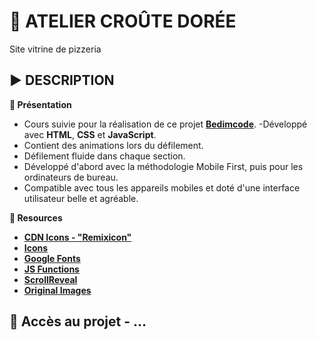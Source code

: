 # 🍕 ATELIER CROÛTE DORÉE
Site vitrine de pizzeria

## ▶️ DESCRIPTION
**📄 Présentation**
- Cours suivie pour la réalisation de ce projet **[Bedimcode](https://www.youtube.com/@Bedimcode)**.
-Développé avec **HTML**, **CSS** et **JavaScript**.
- Contient des animations lors du défilement.
- Défilement fluide dans chaque section.
- Développé d'abord avec la méthodologie Mobile First, puis pour les ordinateurs de bureau.
- Compatible avec tous les appareils mobiles et doté d'une interface utilisateur belle et agréable.

**🔗 Resources**
- **[CDN Icons - "Remixicon"](https://cdnjs.com/libraries/remixicon)**
- **[Icons](https://remixicon.com/)**
- **[Google Fonts](https://fonts.google.com/)**
- **[JS Functions](https://github.com/bedimcode/responsive-watches-website/blob/main/assets/js/main.js)**
- **[ScrollReveal](https://scrollrevealjs.org/)**
- **[Original Images](https://fr.freepik.com/)**

## 🔎 Accès au projet - ...
